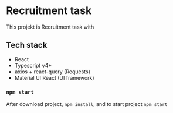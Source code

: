 # Recruitment task

This projekt is Recruitment task with 

## Tech stack
- React
- Typescript v4+
- axios + react-query (Requests)
- Material UI React (UI framework)

### `npm start`

After download project, `npm install`, and to start project `npm start`

